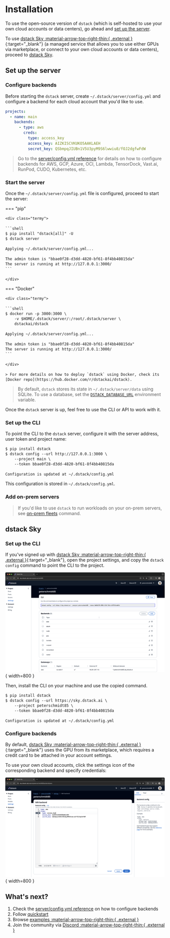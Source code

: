 # Installation

To use the open-source version of `dstack` (which is self-hosted to use your own cloud accounts or data centers), 
go ahead and [set up the server](#set-up-the-server). 

To use [dstack Sky :material-arrow-top-right-thin:{ .external }](https://sky.dstack.ai){:target="_blank"}
(a managed service that allows you to use either GPUs via marketplace, or connect to your own cloud accounts or data centers), 
proceed to [dstack Sky](#dstack-sky).

## Set up the server

### Configure backends

Before starting the `dstack` server, create `~/.dstack/server/config.yml` and
configure a backend for each cloud account that you'd like to use.

<div editor-title="~/.dstack/server/config.yml">

```yaml
projects:
  - name: main
    backends:
      - type: aws
        creds:
          type: access_key
          access_key: AIZKISCVKUKO5AAKLAEH
          secret_key: QSbmpqJIUBn1V5U3pyM9S6lwwiu8/fOJ2dgfwFdW
```

</div>

> Go to the [server/config.yml reference](../reference/server/config.yml.md#examples)
> for details on how to configure backends for AWS, GCP, Azure, OCI, Lambda, 
> TensorDock, Vast.ai, RunPod, CUDO, Kubernetes, etc.

### Start the server

Once the `~/.dstack/server/config.yml` file is configured, proceed to start the server:

=== "pip"

    <div class="termy">
    
    ```shell
    $ pip install "dstack[all]" -U
    $ dstack server

    Applying ~/.dstack/server/config.yml...

    The admin token is "bbae0f28-d3dd-4820-bf61-8f4bb40815da"
    The server is running at http://127.0.0.1:3000/
    ```
    
    </div>

=== "Docker"

    <div class="termy">
    
    ```shell
    $ docker run -p 3000:3000 \
        -v $HOME/.dstack/server/:/root/.dstack/server \
        dstackai/dstack

    Applying ~/.dstack/server/config.yml...

    The admin token is "bbae0f28-d3dd-4820-bf61-8f4bb40815da"
    The server is running at http://127.0.0.1:3000/
    ```
        
    </div>

    > For more details on how to deploy `dstack` using Docker, check its [Docker repo](https://hub.docker.com/r/dstackai/dstack).

> By default, `dstack` stores its state in `~/.dstack/server/data` using SQLite.
> To use a database, set the [`DSTACK_DATABASE_URL`](../reference/cli/index.md#environment-variables) environment variable.

Once the `dstack` server is up, feel free to use the CLI or API to work with it.

### Set up the CLI

To point the CLI to the `dstack` server, configure it
with the server address, user token and project name:

<div class="termy">

```shell
$ pip install dstack
$ dstack config --url http://127.0.0.1:3000 \
    --project main \
    --token bbae0f28-d3dd-4820-bf61-8f4bb40815da
    
Configuration is updated at ~/.dstack/config.yml
```

</div>

This configuration is stored in `~/.dstack/config.yml`.

### Add on-prem servers
    
> If you'd like to use `dstack` to run workloads on your on-prem servers,
see [on-prem fleets](../fleets.md#__tabbed_1_2) command.

## dstack Sky

### Set up the CLI

If you've signed up with [dstack Sky :material-arrow-top-right-thin:{ .external }](https://sky.dstack.ai){:target="_blank"},
open the project settings, and copy the `dstack config` command to point the CLI to the project.

![](https://raw.githubusercontent.com/dstackai/static-assets/main/static-assets/images/dstack-sky-project-config.png){ width=800 }

Then, install the CLI on your machine and use the copied command.

<div class="termy">

```shell
$ pip install dstack
$ dstack config --url https://sky.dstack.ai \
    --project peterschmidt85 \
    --token bbae0f28-d3dd-4820-bf61-8f4bb40815da
    
Configuration is updated at ~/.dstack/config.yml
```

</div>

### Configure backends

By default, [dstack Sky :material-arrow-top-right-thin:{ .external }](https://sky.dstack.ai){:target="_blank"} 
uses the GPU from its marketplace, which requires a credit card to be attached in your account
settings.

To use your own cloud accounts, click the settings icon of the corresponding backend and specify credentials:

![](https://raw.githubusercontent.com/dstackai/static-assets/main/static-assets/images/dstack-sky-edit-backend-config.png){ width=800 }

[//]: # (The `dstack server` command automatically updates `~/.dstack/config.yml`)
[//]: # (with the `main` project.)

## What's next?

1. Check the [server/config.yml reference](../reference/server/config.yml.md) on how to configure backends
2. Follow [quickstart](../quickstart.md)
3. Browse [examples :material-arrow-top-right-thin:{ .external }](https://github.com/dstackai/dstack/tree/master/examples)
4. Join the community via [Discord :material-arrow-top-right-thin:{ .external }](https://discord.gg/u8SmfwPpMd)